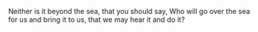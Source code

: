 Neither is it beyond the sea, that you should say, Who will go over the sea for us and bring it to us, that we may hear it and do it?
